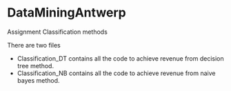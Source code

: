 # DataMiningAntwerp
Assignment Classification methods 

There are two files <br/>
* Classification_DT contains all the code to achieve revenue from decision tree method. <br/>
* Classification_NB contains all the code to achieve revenue from naive bayes method. 
